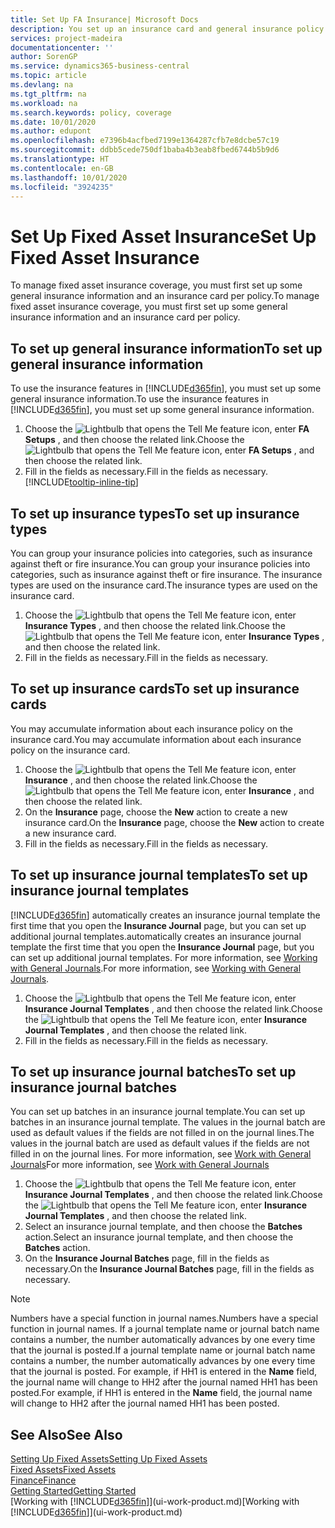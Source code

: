 ```yaml
---
title: Set Up FA Insurance| Microsoft Docs
description: You set up an insurance card and general insurance policy information to manage fixed asset insurance coverage.
services: project-madeira
documentationcenter: ''
author: SorenGP
ms.service: dynamics365-business-central
ms.topic: article
ms.devlang: na
ms.tgt_pltfrm: na
ms.workload: na
ms.search.keywords: policy, coverage
ms.date: 10/01/2020
ms.author: edupont
ms.openlocfilehash: e7396b4acfbed7199e1364287cfb7e8dcbe57c19
ms.sourcegitcommit: ddbb5cede750df1baba4b3eab8fbed6744b5b9d6
ms.translationtype: HT
ms.contentlocale: en-GB
ms.lasthandoff: 10/01/2020
ms.locfileid: "3924235"
---
```

# <a name="set-up-fixed-asset-insurance"></a><span data-ttu-id="1d17d-103">Set Up Fixed Asset Insurance</span><span class="sxs-lookup"><span data-stu-id="1d17d-103">Set Up Fixed Asset Insurance</span></span>
<span data-ttu-id="1d17d-104">To manage fixed asset insurance coverage, you must first set up some general insurance information and an insurance card per policy.</span><span class="sxs-lookup"><span data-stu-id="1d17d-104">To manage fixed asset insurance coverage, you must first set up some general insurance information and an insurance card per policy.</span></span>

## <a name="to-set-up-general-insurance-information"></a><span data-ttu-id="1d17d-105">To set up general insurance information</span><span class="sxs-lookup"><span data-stu-id="1d17d-105">To set up general insurance information</span></span>
<span data-ttu-id="1d17d-106">To use the insurance features in [!INCLUDE[d365fin](includes/d365fin_md.md)], you must set up some general insurance information.</span><span class="sxs-lookup"><span data-stu-id="1d17d-106">To use the insurance features in [!INCLUDE[d365fin](includes/d365fin_md.md)], you must set up some general insurance information.</span></span>  

1. <span data-ttu-id="1d17d-107">Choose the ![Lightbulb that opens the Tell Me feature](media/ui-search/search_small.png "Tell me what you want to do") icon, enter **FA Setups** , and then choose the related link.</span><span class="sxs-lookup"><span data-stu-id="1d17d-107">Choose the ![Lightbulb that opens the Tell Me feature](media/ui-search/search_small.png "Tell me what you want to do") icon, enter **FA Setups** , and then choose the related link.</span></span>  
2. <span data-ttu-id="1d17d-108">Fill in the fields as necessary.</span><span class="sxs-lookup"><span data-stu-id="1d17d-108">Fill in the fields as necessary.</span></span> [!INCLUDE[tooltip-inline-tip](includes/tooltip-inline-tip_md.md)]  

## <a name="to-set-up-insurance-types"></a><span data-ttu-id="1d17d-109">To set up insurance types</span><span class="sxs-lookup"><span data-stu-id="1d17d-109">To set up insurance types</span></span>
<span data-ttu-id="1d17d-110">You can group your insurance policies into categories, such as insurance against theft or fire insurance.</span><span class="sxs-lookup"><span data-stu-id="1d17d-110">You can group your insurance policies into categories, such as insurance against theft or fire insurance.</span></span> <span data-ttu-id="1d17d-111">The insurance types are used on the insurance card.</span><span class="sxs-lookup"><span data-stu-id="1d17d-111">The insurance types are used on the insurance card.</span></span>

1. <span data-ttu-id="1d17d-112">Choose the ![Lightbulb that opens the Tell Me feature](media/ui-search/search_small.png "Tell me what you want to do") icon, enter **Insurance Types** , and then choose the related link.</span><span class="sxs-lookup"><span data-stu-id="1d17d-112">Choose the ![Lightbulb that opens the Tell Me feature](media/ui-search/search_small.png "Tell me what you want to do") icon, enter **Insurance Types** , and then choose the related link.</span></span>  
2. <span data-ttu-id="1d17d-113">Fill in the fields as necessary.</span><span class="sxs-lookup"><span data-stu-id="1d17d-113">Fill in the fields as necessary.</span></span>

## <a name="to-set-up-insurance-cards"></a><span data-ttu-id="1d17d-114">To set up insurance cards</span><span class="sxs-lookup"><span data-stu-id="1d17d-114">To set up insurance cards</span></span>
<span data-ttu-id="1d17d-115">You may accumulate information about each insurance policy on the insurance card.</span><span class="sxs-lookup"><span data-stu-id="1d17d-115">You may accumulate information about each insurance policy on the insurance card.</span></span>  

1. <span data-ttu-id="1d17d-116">Choose the ![Lightbulb that opens the Tell Me feature](media/ui-search/search_small.png "Tell me what you want to do") icon, enter **Insurance** , and then choose the related link.</span><span class="sxs-lookup"><span data-stu-id="1d17d-116">Choose the ![Lightbulb that opens the Tell Me feature](media/ui-search/search_small.png "Tell me what you want to do") icon, enter **Insurance** , and then choose the related link.</span></span>  
2. <span data-ttu-id="1d17d-117">On the **Insurance** page, choose the **New** action to create a  new insurance card.</span><span class="sxs-lookup"><span data-stu-id="1d17d-117">On the **Insurance** page, choose the **New** action to create a  new insurance card.</span></span>  
3. <span data-ttu-id="1d17d-118">Fill in the fields as necessary.</span><span class="sxs-lookup"><span data-stu-id="1d17d-118">Fill in the fields as necessary.</span></span>

## <a name="to-set-up-insurance-journal-templates"></a><span data-ttu-id="1d17d-119">To set up insurance journal templates</span><span class="sxs-lookup"><span data-stu-id="1d17d-119">To set up insurance journal templates</span></span>
[!INCLUDE[d365fin](includes/d365fin_md.md)] <span data-ttu-id="1d17d-120">automatically creates an insurance journal template the first time that you open the **Insurance Journal** page, but you can set up additional journal templates.</span><span class="sxs-lookup"><span data-stu-id="1d17d-120">automatically creates an insurance journal template the first time that you open the **Insurance Journal** page, but you can set up additional journal templates.</span></span> <span data-ttu-id="1d17d-121">For more information, see [Working with General Journals](ui-work-general-journals.md).</span><span class="sxs-lookup"><span data-stu-id="1d17d-121">For more information, see [Working with General Journals](ui-work-general-journals.md).</span></span>  

1. <span data-ttu-id="1d17d-122">Choose the ![Lightbulb that opens the Tell Me feature](media/ui-search/search_small.png "Tell me what you want to do") icon, enter **Insurance Journal Templates** , and then choose the related link.</span><span class="sxs-lookup"><span data-stu-id="1d17d-122">Choose the ![Lightbulb that opens the Tell Me feature](media/ui-search/search_small.png "Tell me what you want to do") icon, enter **Insurance Journal Templates** , and then choose the related link.</span></span>  
2. <span data-ttu-id="1d17d-123">Fill in the fields as necessary.</span><span class="sxs-lookup"><span data-stu-id="1d17d-123">Fill in the fields as necessary.</span></span>

## <a name="to-set-up-insurance-journal-batches"></a><span data-ttu-id="1d17d-124">To set up insurance journal batches</span><span class="sxs-lookup"><span data-stu-id="1d17d-124">To set up insurance journal batches</span></span>
<span data-ttu-id="1d17d-125">You can set up batches in an insurance journal template.</span><span class="sxs-lookup"><span data-stu-id="1d17d-125">You can set up batches in an insurance journal template.</span></span> <span data-ttu-id="1d17d-126">The values in the journal batch are used as default values if the fields are not filled in on the journal lines.</span><span class="sxs-lookup"><span data-stu-id="1d17d-126">The values in the journal batch are used as default values if the fields are not filled in on the journal lines.</span></span> <span data-ttu-id="1d17d-127">For more information, see [Work with General Journals](ui-work-general-journals.md)</span><span class="sxs-lookup"><span data-stu-id="1d17d-127">For more information, see [Work with General Journals](ui-work-general-journals.md)</span></span>  

1. <span data-ttu-id="1d17d-128">Choose the ![Lightbulb that opens the Tell Me feature](media/ui-search/search_small.png "Tell me what you want to do") icon, enter **Insurance Journal Templates** , and then choose the related link.</span><span class="sxs-lookup"><span data-stu-id="1d17d-128">Choose the ![Lightbulb that opens the Tell Me feature](media/ui-search/search_small.png "Tell me what you want to do") icon, enter **Insurance Journal Templates** , and then choose the related link.</span></span>  
2. <span data-ttu-id="1d17d-129">Select an insurance journal template, and then choose the **Batches** action.</span><span class="sxs-lookup"><span data-stu-id="1d17d-129">Select an insurance journal template, and then choose the **Batches** action.</span></span>
3. <span data-ttu-id="1d17d-130">On the **Insurance Journal Batches** page, fill in the fields as necessary.</span><span class="sxs-lookup"><span data-stu-id="1d17d-130">On the **Insurance Journal Batches** page, fill in the fields as necessary.</span></span>

> [!NOTE]  
>   <span data-ttu-id="1d17d-131">Numbers have a special function in journal names.</span><span class="sxs-lookup"><span data-stu-id="1d17d-131">Numbers have a special function in journal names.</span></span> <span data-ttu-id="1d17d-132">If a journal template name or journal batch name contains a number, the number automatically advances by one every time that the journal is posted.</span><span class="sxs-lookup"><span data-stu-id="1d17d-132">If a journal template name or journal batch name contains a number, the number automatically advances by one every time that the journal is posted.</span></span> <span data-ttu-id="1d17d-133">For example, if HH1 is entered in the **Name** field, the journal name will change to HH2 after the journal named HH1 has been posted.</span><span class="sxs-lookup"><span data-stu-id="1d17d-133">For example, if HH1 is entered in the **Name** field, the journal name will change to HH2 after the journal named HH1 has been posted.</span></span>

## <a name="see-also"></a><span data-ttu-id="1d17d-134">See Also</span><span class="sxs-lookup"><span data-stu-id="1d17d-134">See Also</span></span>
[<span data-ttu-id="1d17d-135">Setting Up Fixed Assets</span><span class="sxs-lookup"><span data-stu-id="1d17d-135">Setting Up Fixed Assets</span></span>](fa-setup.md)  
[<span data-ttu-id="1d17d-136">Fixed Assets</span><span class="sxs-lookup"><span data-stu-id="1d17d-136">Fixed Assets</span></span>](fa-manage.md)  
[<span data-ttu-id="1d17d-137">Finance</span><span class="sxs-lookup"><span data-stu-id="1d17d-137">Finance</span></span>](finance.md)  
[<span data-ttu-id="1d17d-138">Getting Started</span><span class="sxs-lookup"><span data-stu-id="1d17d-138">Getting Started</span></span>](product-get-started.md)  
<span data-ttu-id="1d17d-139">[Working with [!INCLUDE[d365fin](includes/d365fin_md.md)]](ui-work-product.md)</span><span class="sxs-lookup"><span data-stu-id="1d17d-139">[Working with [!INCLUDE[d365fin](includes/d365fin_md.md)]](ui-work-product.md)</span></span>
